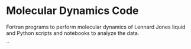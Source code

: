 # Molecular Dynamics Code

Fortran programs to perform molecular dynamics of Lennard Jones liquid and Python scripts and notebooks to analyze the data.

``

